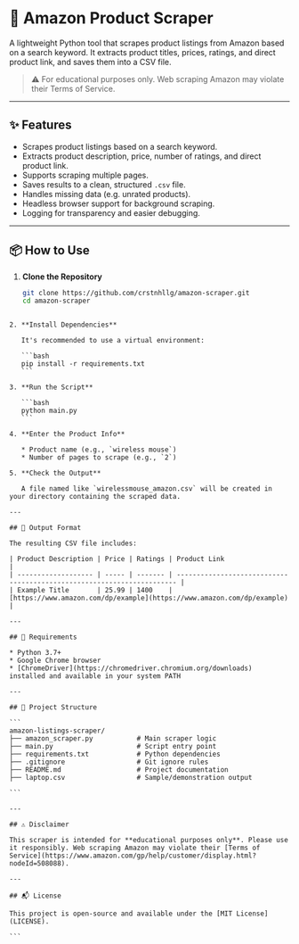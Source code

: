 # 🛒 Amazon Product Scraper

A lightweight Python tool that scrapes product listings from Amazon based on a search keyword. It extracts product titles, prices, ratings, and direct product link, and saves them into a CSV file.

> ⚠️ For educational purposes only. Web scraping Amazon may violate their Terms of Service.

---

## ✨ Features

-  Scrapes product listings based on a search keyword.
-  Extracts product description, price, number of ratings, and direct product link.
-  Supports scraping multiple pages.
-  Saves results to a clean, structured `.csv` file.
-  Handles missing data (e.g. unrated products).
-  Headless browser support for background scraping.
-  Logging for transparency and easier debugging.

---

## 📦 How to Use

1. **Clone the Repository**

   ```bash
   git clone https://github.com/crstnhllg/amazon-scraper.git
   cd amazon-scraper
````

2. **Install Dependencies**

   It's recommended to use a virtual environment:

   ```bash
   pip install -r requirements.txt
   ```

3. **Run the Script**

   ```bash
   python main.py
   ```

4. **Enter the Product Info**

   * Product name (e.g., `wireless mouse`)
   * Number of pages to scrape (e.g., `2`)

5. **Check the Output**

   A file named like `wirelessmouse_amazon.csv` will be created in your directory containing the scraped data.

---

## 🧾 Output Format

The resulting CSV file includes:

| Product Description | Price | Ratings | Product Link                                                           |
| ------------------- | ----- | ------- | ---------------------------------------------------------------------- |
| Example Title       | 25.99 | 1400    | [https://www.amazon.com/dp/example](https://www.amazon.com/dp/example) |

---

## 🧰 Requirements

* Python 3.7+
* Google Chrome browser
* [ChromeDriver](https://chromedriver.chromium.org/downloads) installed and available in your system PATH

---

## 📁 Project Structure

```
amazon-listings-scraper/
├── amazon_scraper.py           # Main scraper logic
├── main.py                     # Script entry point
├── requirements.txt            # Python dependencies
├── .gitignore                  # Git ignore rules
├── README.md                   # Project documentation
├── laptop.csv                  # Sample/demonstration output

```

---

## ⚠️ Disclaimer

This scraper is intended for **educational purposes only**. Please use it responsibly. Web scraping Amazon may violate their [Terms of Service](https://www.amazon.com/gp/help/customer/display.html?nodeId=508088).

---

## 📬 License

This project is open-source and available under the [MIT License](LICENSE).

```
